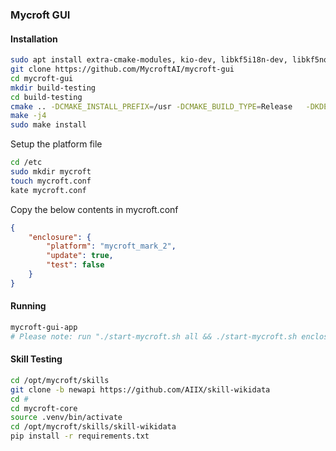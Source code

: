 ### Mycroft GUI

#### Installation

```bash
sudo apt install extra-cmake-modules, kio-dev, libkf5i18n-dev, libkf5notifications-dev, libkf5plasma-dev, libqt5websockets5-dev, libqt5webview5-dev, pkg-config, pkg-kde-tools, qtbase5-dev, qtdeclarative5-dev
git clone https://github.com/MycroftAI/mycroft-gui
cd mycroft-gui
mkdir build-testing
cd build-testing
cmake .. -DCMAKE_INSTALL_PREFIX=/usr -DCMAKE_BUILD_TYPE=Release   -DKDE_INSTALL_LIBDIR=lib -DKDE_INSTALL_USE_QT_SYS_PATHS=ON
make -j4
sudo make install 
```

Setup the platform file

```bash
cd /etc
sudo mkdir mycroft
touch mycroft.conf
kate mycroft.conf
```

Copy the below contents in mycroft.conf

```json
{
    "enclosure": {
        "platform": "mycroft_mark_2",
        "update": true,
        "test": false
    }
}
```

#### Running

```bash
mycroft-gui-app
# Please note: run "./start-mycroft.sh all && ./start-mycroft.sh enclosure" prior to running the above 
```

#### Skill Testing

```bash
cd /opt/mycroft/skills
git clone -b newapi https://github.com/AIIX/skill-wikidata
cd #
cd mycroft-core
source .venv/bin/activate
cd /opt/mycroft/skills/skill-wikidata
pip install -r requirements.txt
```
